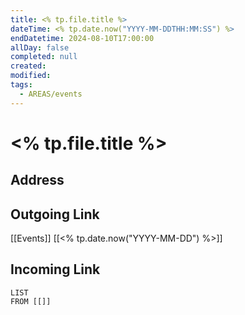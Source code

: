 ```yaml
---
title: <% tp.file.title %>
dateTime: <% tp.date.now("YYYY-MM-DDTHH:MM:SS") %>
endDatetime: 2024-08-10T17:00:00
allDay: false
completed: null
created: 
modified: 
tags:
  - AREAS/events
---
```

# <% tp.file.title %>
## Address

## Outgoing Link
[[Events]]
[[<% tp.date.now("YYYY-MM-DD") %>]]
## Incoming Link
```dataview
LIST
FROM [[]]
```